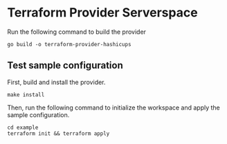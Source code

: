 # Terraform Provider Serverspace

Run the following command to build the provider

```shell
go build -o terraform-provider-hashicups
```

## Test sample configuration

First, build and install the provider.

```shell
make install
```

Then, run the following command to initialize the workspace and apply the sample configuration.

```shell
cd example
terraform init && terraform apply
```
